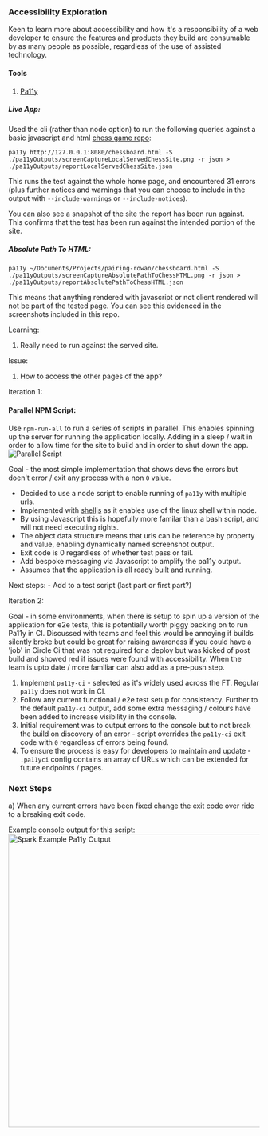 ### Accessibility Exploration

Keen to learn more about accessibility and how it's a responsibility of a web developer to ensure the features and products they build are consumable by as many people as possible, regardless of the use of assisted technology. 

#### Tools
1. [Pa11y](https://github.com/pa11y/pa11y/tree/e044480b14c84c489b2f5846567dd252ad9018cf#examples)
##### Live App:
Used the cli (rather than node option) to run the following queries against a basic javascript and html [chess game repo](https://github.com/CLTPayne/pairing-rowan):

```pa11y http://127.0.0.1:8080/chessboard.html -S ./pa11yOutputs/screenCaptureLocalServedChessSite.png -r json > ./pa11yOutputs/reportLocalServedChessSite.json```

This runs the test against the whole home page, and encountered 31 errors (plus further notices and warnings that you can choose to include in the output with `--include-warnings` or `--include-notices`). 

You can also see a snapshot of the site the report has been run against. This confirms that the test has been run against the intended portion of the site. 

##### Absolute Path To HTML:
```pa11y ~/Documents/Projects/pairing-rowan/chessboard.html -S ./pa11yOutputs/screenCaptureAbsolutePathToChessHTML.png -r json > ./pa11yOutputs/reportAbsolutePathToChessHTML.json```

This means that anything rendered with javascript or not client rendered will not be part of the tested page. You can see this evidenced in the screenshots included in this repo. 

Learning:
1. Really need to run against the served site. 

Issue:
1. How to access the other pages of the app?

Iteration 1: 
#### Parallel NPM Script: 
Use `npm-run-all` to run a series of scripts in parallel. This enables spinning up the server for running the application locally. 
Adding in a sleep / wait in order to allow time for the site to build and in order to shut down the app. 
![Parallel Script](./run_pa11y_via_npm_script.png)

Goal - the most simple implementation that shows devs the errors but doen't error / exit any process with a non `0` value. 

- Decided to use a node script to enable running of `pa11y` with multiple urls. 
- Implemented with [shelljs](https://www.npmjs.com/package/shelljs) as it enables use of the linux shell within node. 
- By using Javascript this is hopefully more familar than a bash script, and will not need executing rights. 
- The object data structure means that urls can be reference by property and value, enabling dynamically named screenshot output.
- Exit code is 0 regardless of whether test pass or fail. 
- Add bespoke messaging via Javascript to amplify the pa11y output.
- Assumes that the application is all ready built and running.

Next steps:
    - Add to a test script (last part or first part?)

Iteration 2:

Goal - in some environments, when there is setup to spin up a version of the application for e2e tests, this is potentially worth piggy backing on to run Pa11y in CI. Discussed with teams and feel this would be annoying if builds silently broke but could be great for raising awareness if you could have a 'job' in Circle Ci that was not required for a deploy but was kicked of post build and showed red if issues were found with accessibility. When the team is upto date / more familiar can also add as a pre-push step. 

1. Implement `pa11y-ci` - selected as it's widely used across the FT. Regular `pa11y` does not work in CI. 
2. Follow any current functional / e2e test setup for consistency. Further to the default `pa11y-ci` output, add some extra messaging / colours have been added to increase visibility in the console.
3. Initial requirement was to output errors to the console but to not break the build on discovery of an error - script overrides the `pa11y-ci` exit code with `0` regardless of errors being found.
4. To ensure the process is easy for developers to maintain and update - `.pa11yci` config contains an array of URLs which can be extended for future endpoints / pages.

### Next Steps
a) When any current errors have been fixed change the exit code over ride to a breaking exit code. 

Example console output for this script:
<img width="587" alt="Spark Example Pa11y Output" src="https://user-images.githubusercontent.com/35195024/63343895-0b3aad80-c347-11e9-932e-532bdb4878f9.png">
